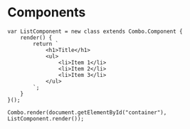# Components

    var ListComponent = new class extends Combo.Component {
        render() {
            return `
                <h1>Title</h1>
                <ul>
                    <li>Item 1</li>
                    <li>Item 2</li>
                    <li>Item 3</li>
                </ul>
            `;
        }
    }();
    
    Combo.render(document.getElementById("container"), ListComponent.render());